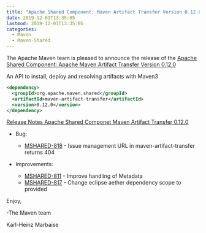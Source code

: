 ```yaml
---
title: "Apache Shared Component: Maven Artifact Transfer Version 0.12.0 Released"
date: 2019-12-01T13:35:05
lastmod: 2019-12-01T13:35:05
categories:
  - Maven
  - Maven-Shared
---
```

The Apache Maven team is pleased to announce the release of the 
[Apache Shared Component: Apache Maven Artifact Transfer Version 0.12.0](https://maven.apache.org/shared/maven-artifact-transfer/)

An API to install, deploy and resolving artifacts with Maven3

```xml
<dependency>
  <groupId>org.apache.maven.shared</groupId>
  <artifactId>maven-artifact-transfer</artifactId>
  <version>0.12.0</version>
</dependency>
```

<!-- more -->

[Release Notes Apache Shared Componet Maven Artifact Transfer 0.12.0](https://issues.apache.org/jira/projects/MSHARED/versions/12338168)

* Bug:

  * [MSHARED-818](https://issues.apache.org/jira/browse/MSHARED-818) - Issue management URL in maven-artifact-transfer returns 404

* Improvements:

  * [MSHARED-811](https://issues.apache.org/jira/browse/MSHARED-811) - Improve handling of Metadata
  * [MSHARED-817](https://issues.apache.org/jira/browse/MSHARED-817) - Change eclipse aether dependency scope to provided

Enjoy,

-The Maven team

Karl-Heinz Marbaise
